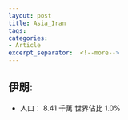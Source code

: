 ```yaml
---
layout: post
title: Asia_Iran
tags: 
categories:
- Article
excerpt_separator:  <!--more-->
---
```

## 伊朗:
- 人口： 8.41 千萬 世界佔比 1.0%